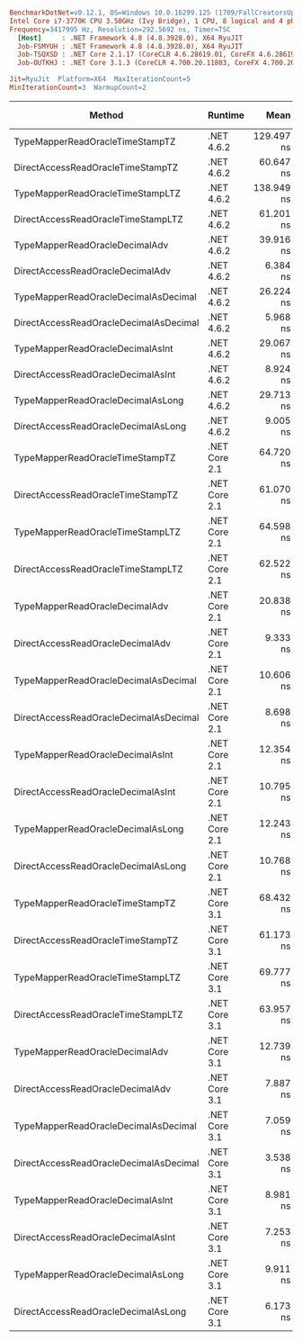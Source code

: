 ``` ini

BenchmarkDotNet=v0.12.1, OS=Windows 10.0.16299.125 (1709/FallCreatorsUpdate/Redstone3)
Intel Core i7-3770K CPU 3.50GHz (Ivy Bridge), 1 CPU, 8 logical and 4 physical cores
Frequency=3417995 Hz, Resolution=292.5692 ns, Timer=TSC
  [Host]     : .NET Framework 4.8 (4.8.3928.0), X64 RyuJIT
  Job-FSMYUH : .NET Framework 4.8 (4.8.3928.0), X64 RyuJIT
  Job-TSQXSD : .NET Core 2.1.17 (CoreCLR 4.6.28619.01, CoreFX 4.6.28619.01), X64 RyuJIT
  Job-OUTKHJ : .NET Core 3.1.3 (CoreCLR 4.700.20.11803, CoreFX 4.700.20.12001), X64 RyuJIT

Jit=RyuJit  Platform=X64  MaxIterationCount=5  
MinIterationCount=3  WarmupCount=2  

```
|                                 Method |       Runtime |       Mean | Ratio | Gen 0 | Gen 1 | Gen 2 | Allocated |
|--------------------------------------- |-------------- |-----------:|------:|------:|------:|------:|----------:|
|        TypeMapperReadOracleTimeStampTZ |    .NET 4.6.2 | 129.497 ns |  2.14 |     - |     - |     - |         - |
|      DirectAccessReadOracleTimeStampTZ |    .NET 4.6.2 |  60.647 ns |  1.00 |     - |     - |     - |         - |
|       TypeMapperReadOracleTimeStampLTZ |    .NET 4.6.2 | 138.949 ns |  2.29 |     - |     - |     - |         - |
|     DirectAccessReadOracleTimeStampLTZ |    .NET 4.6.2 |  61.201 ns |  1.01 |     - |     - |     - |         - |
|         TypeMapperReadOracleDecimalAdv |    .NET 4.6.2 |  39.916 ns |  0.66 |     - |     - |     - |         - |
|       DirectAccessReadOracleDecimalAdv |    .NET 4.6.2 |   6.384 ns |  0.11 |     - |     - |     - |         - |
|   TypeMapperReadOracleDecimalAsDecimal |    .NET 4.6.2 |  26.224 ns |  0.43 |     - |     - |     - |         - |
| DirectAccessReadOracleDecimalAsDecimal |    .NET 4.6.2 |   5.968 ns |  0.10 |     - |     - |     - |         - |
|       TypeMapperReadOracleDecimalAsInt |    .NET 4.6.2 |  29.067 ns |  0.48 |     - |     - |     - |         - |
|     DirectAccessReadOracleDecimalAsInt |    .NET 4.6.2 |   8.924 ns |  0.15 |     - |     - |     - |         - |
|      TypeMapperReadOracleDecimalAsLong |    .NET 4.6.2 |  29.713 ns |  0.49 |     - |     - |     - |         - |
|    DirectAccessReadOracleDecimalAsLong |    .NET 4.6.2 |   9.005 ns |  0.15 |     - |     - |     - |         - |
|        TypeMapperReadOracleTimeStampTZ | .NET Core 2.1 |  64.720 ns |  1.07 |     - |     - |     - |         - |
|      DirectAccessReadOracleTimeStampTZ | .NET Core 2.1 |  61.070 ns |  1.01 |     - |     - |     - |         - |
|       TypeMapperReadOracleTimeStampLTZ | .NET Core 2.1 |  64.598 ns |  1.07 |     - |     - |     - |         - |
|     DirectAccessReadOracleTimeStampLTZ | .NET Core 2.1 |  62.522 ns |  1.03 |     - |     - |     - |         - |
|         TypeMapperReadOracleDecimalAdv | .NET Core 2.1 |  20.838 ns |  0.34 |     - |     - |     - |         - |
|       DirectAccessReadOracleDecimalAdv | .NET Core 2.1 |   9.333 ns |  0.15 |     - |     - |     - |         - |
|   TypeMapperReadOracleDecimalAsDecimal | .NET Core 2.1 |  10.606 ns |  0.18 |     - |     - |     - |         - |
| DirectAccessReadOracleDecimalAsDecimal | .NET Core 2.1 |   8.698 ns |  0.14 |     - |     - |     - |         - |
|       TypeMapperReadOracleDecimalAsInt | .NET Core 2.1 |  12.354 ns |  0.20 |     - |     - |     - |         - |
|     DirectAccessReadOracleDecimalAsInt | .NET Core 2.1 |  10.795 ns |  0.18 |     - |     - |     - |         - |
|      TypeMapperReadOracleDecimalAsLong | .NET Core 2.1 |  12.243 ns |  0.20 |     - |     - |     - |         - |
|    DirectAccessReadOracleDecimalAsLong | .NET Core 2.1 |  10.768 ns |  0.18 |     - |     - |     - |         - |
|        TypeMapperReadOracleTimeStampTZ | .NET Core 3.1 |  68.432 ns |  1.13 |     - |     - |     - |         - |
|      DirectAccessReadOracleTimeStampTZ | .NET Core 3.1 |  61.173 ns |  1.01 |     - |     - |     - |         - |
|       TypeMapperReadOracleTimeStampLTZ | .NET Core 3.1 |  69.777 ns |  1.15 |     - |     - |     - |         - |
|     DirectAccessReadOracleTimeStampLTZ | .NET Core 3.1 |  63.957 ns |  1.06 |     - |     - |     - |         - |
|         TypeMapperReadOracleDecimalAdv | .NET Core 3.1 |  12.739 ns |  0.21 |     - |     - |     - |         - |
|       DirectAccessReadOracleDecimalAdv | .NET Core 3.1 |   7.887 ns |  0.13 |     - |     - |     - |         - |
|   TypeMapperReadOracleDecimalAsDecimal | .NET Core 3.1 |   7.059 ns |  0.12 |     - |     - |     - |         - |
| DirectAccessReadOracleDecimalAsDecimal | .NET Core 3.1 |   3.538 ns |  0.06 |     - |     - |     - |         - |
|       TypeMapperReadOracleDecimalAsInt | .NET Core 3.1 |   8.981 ns |  0.15 |     - |     - |     - |         - |
|     DirectAccessReadOracleDecimalAsInt | .NET Core 3.1 |   7.253 ns |  0.12 |     - |     - |     - |         - |
|      TypeMapperReadOracleDecimalAsLong | .NET Core 3.1 |   9.911 ns |  0.16 |     - |     - |     - |         - |
|    DirectAccessReadOracleDecimalAsLong | .NET Core 3.1 |   6.173 ns |  0.10 |     - |     - |     - |         - |
